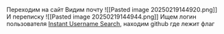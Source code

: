 
Переходим на сайт
Видим почту ![[Pasted image 20250219144920.png]]
И переписку ![[Pasted image 20250219144944.png]]
Ищем логин пользователя [Instant Username Search](https://instantusername.com/?q=alfredvztin), находим github где лежит флаг